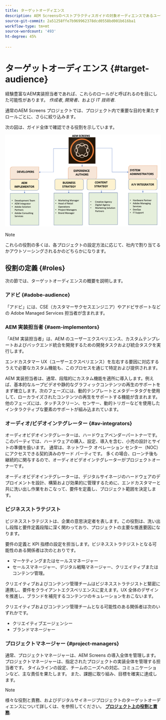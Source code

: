 ```yaml
---
title: ターゲットオーディエンス
description: AEM Screensのベストプラクティスガイドの対象オーディエンスであるユーザーの詳細を説明します。
source-git-commit: 2a51258ffe7b969962378dcd0558bd001b616ba1
workflow-type: tm+mt
source-wordcount: '493'
ht-degree: 45%

---
```



# ターゲットオーディエンス {#target-audience}

経験豊富なAEM実装担当者であれば、これらのロールがと呼ばれるのを目にした可能性があります。 *作成者*, *開発者*、および *IT 技術者*.

通常のAEM Screens プロジェクトでは、プロジェクト内で重要な目的を果たすロールごとに、さらに絞り込みます。

次の図は、ガイド全体で確認できる役割を示しています。

![](/help/assets/roles-used.png)

>[!NOTE]
>これらの役割の多くは、各プロジェクトの設定方法に応じて、社内で割り当てるかアウトソーシングされるかのどちらかになります。

## 役割の定義 {#roles}

次の節では、ターゲットオーディエンスの概要を説明します。

### アドビ {#adobe-audience}

「アドビ」には、CSE（カスタマーサクセスエンジニア）やアドビサポートなどの Adobe Managed Services 担当者が含まれます。

### AEM 実装担当者 {#aem-implementors}

「AEM 実装担当者」は、AEM のユーザーエクスペリエンス、カスタムテンプレートおよびバックエンド統合を開発するための開発タスクおよび統合タスクを実行します。

エンドカスタマー UX（ユーザーエクスペリエンス）を左右する要因に対応するうえで必要なカスタム機能も、このプロセスを通じて特定および提供されます。

AEM 実装担当者は、通常、段階的にカスタム機能を適所に導入します。例えば、基本的なループビデオや静的なグラフィックコンテンツの再生のサポートをまず確立します。次のフェーズには、動的テンプレートとメタデータタグを使用して、ローカライズされたコンテンツの再生をサポートする機能が含まれます。 他のフェーズには、タッチスクリーン、センサー、動的トリガーなどを使用したインタラクティブな要素のサポートが組み込まれています。

### オーディオ/ビデオインテグレーター {#av-integrators}

オーディオビデオインテグレーターは、ハードウェアベンダーパートナーです。 このパーティでは、ハードウェアの購入、設定、導入を含む、小売の設計とサイトの準備を扱います。 通常は、ネットワーク オペレーション センター（NOC）にアクセスできる契約済みのサード パーティです。 多くの場合、ローンチ後も継続的に関与するので、オーディオビデオインテグレーターがプロジェクトオーナーです。

オーディオビデオインテグレーターは、デジタルサイネージのハードウェアのデプロイメントを設計、構築および効果的に管理するために、エンドカスタマーと共に洗い出し作業をおこなって、要件を定義し、プロジェクト範囲を決定します。

### ビジネスストラテジスト

ビジネスストラテジストは、企業の意思決定者を表します。この役割は、洗い出し段階と要件定義段階に深く関わっており、プロジェクトの主要な推進要因になります。

要件の定義と KPI 指標の設定を担当します。ビジネスストラテジストとなる可能性のある関係者は次のとおりです。

* マーケティングまたはセールスマネージャー
* セールスマネージャー、デジタル戦略マネージャー、クリエイティブまたはコンテンツ管理。

クリエイティブおよびコンテンツ管理チームはビジネスストラテジストと緊密に連携し、要件をクライアントエクスペリエンスに変えます。UX 全体のデザインを推進し、ブランドを補完するコンテンツのキュレーションをおこないます。

クリエイティブおよびコンテンツ管理チームとなる可能性のある関係者は次のいずれかです。

* クリエイティブエージェンシー
* ブランドマネージャー

### プロジェクトマネージャー {#project-managers}

通常、プロジェクトマネージャーは、AEM Screens の導入全体を管理します。プロジェクトマネージャーは、指定されたプロジェクトの実装全体を管理する担当者です。 タイムラインの設定、チームのニーズへの対応、コミュニケーションなど、主な責任を果たします。 また、課題に取り組み、目標を確実に達成します。

>[!NOTE]
>様々な役割と責務、およびデジタルサイネージプロジェクトのターゲットオーディエンスについて詳しくは、を参照してください。 **[プロジェクト上の役割と責務](https://experienceleague.adobe.com/ja/docs/experience-manager-screens/user-guide/digital-signage-network/project-roles-responsibilities)**.
